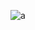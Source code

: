 ![a](https://www.google.com/search?q=%E3%82%B6%E3%83%AA%E3%82%AC%E3%83%8B+%E8%8B%B1%E8%AA%9E&rlz=1C1GCEU_jaJP950JP950&oq=%E3%82%B6%E3%83%AA%E3%82%AC%E3%83%8B%E3%80%80%E3%81%88&gs_lcrp=EgZjaHJvbWUqCQgBEAAYBBiABDIGCAAQRRg5MgkIARAAGAQYgAQyCQgCEAAYBBiABDIJCAMQABgEGIAEMgsIBBAAGAQYChiABDIJCAUQABgEGIAEMgkIBhAAGAQYgAQyCQgHEAAYBBiABDIJCAgQABgEGIAEMgkICRAAGAQYgATSAQoxMTc4N2oxajE1qAIAsAIA&sourceid=chrome&ie=UTF-8)
